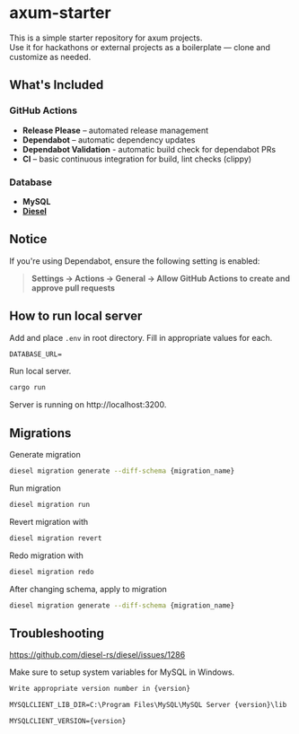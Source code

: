 ﻿# axum-starter

This is a simple starter repository for axum projects.  
Use it for hackathons or external projects as a boilerplate — clone and customize as needed.

## What's Included

### GitHub Actions

- **Release Please** – automated release management
- **Dependabot** – automatic dependency updates
- **Dependabot Validation** - automatic build check for dependabot PRs
- **CI** – basic continuous integration for build, lint checks (clippy)

### Database

- **MySQL**
- [**Diesel**](https://diesel.rs)

## Notice

If you're using Dependabot, ensure the following setting is enabled:

> **Settings → Actions → General → Allow GitHub Actions to create and approve pull requests**

## How to run local server

Add and place `.env` in root directory. Fill in appropriate values for each.

```md
DATABASE_URL=
```

Run local server.

```bash
cargo run
```

Server is running on http://localhost:3200.

## Migrations

Generate migration

```bash
diesel migration generate --diff-schema {migration_name}
```

Run migration

```bash
diesel migration run
```

Revert migration with

```bash
diesel migration revert
```

Redo migration with

```bash
diesel migration redo
```

After changing schema, apply to migration

```bash
diesel migration generate --diff-schema {migration_name}
```

## Troubleshooting

https://github.com/diesel-rs/diesel/issues/1286

Make sure to setup system variables for MySQL in Windows.

```md
Write appropriate version number in {version}

MYSQLCLIENT_LIB_DIR=C:\Program Files\MySQL\MySQL Server {version}\lib

MYSQLCLIENT_VERSION={version}
```
